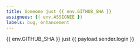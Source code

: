 ```yaml
---
title: Someone just {{ env.GITHUB_SHA }}
assignees: {{ env.ASSIGNEE }}
labels: bug, enhancement
---
```


{{ env.GITHUB_SHA }}
 just {{ payload.sender.login }}
